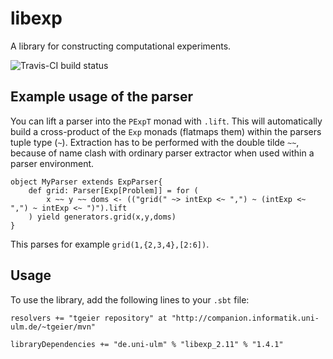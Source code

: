 libexp
======

A library for constructing computational experiments.

![Travis-CI build status](https://travis-ci.org/uulm-ai/libexp.svg?branch=master)

Example usage of the parser
---------------------------
You can lift a parser into the `PExpT` monad with `.lift`. 
This will automatically build a cross-product of the `Exp` monads (flatmaps them) within the parsers tuple type  (`~`). 
Extraction has to be performed with the double tilde `~~`, because of name clash with ordinary parser extractor
when used within a parser environment.

    object MyParser extends ExpParser{
        def grid: Parser[Exp[Problem]] = for (
            x ~~ y ~~ doms <- (("grid(" ~> intExp <~ ",") ~ (intExp <~ ",") ~ intExp <~ ")").lift
        ) yield generators.grid(x,y,doms)
    }

This parses for example `grid(1,{2,3,4},[2:6])`.

Usage
-----
To use the library, add the following lines to your `.sbt` file:

    resolvers += "tgeier repository" at "http://companion.informatik.uni-ulm.de/~tgeier/mvn"
    
    libraryDependencies += "de.uni-ulm" % "libexp_2.11" % "1.4.1"
